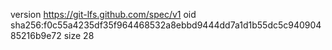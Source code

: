 version https://git-lfs.github.com/spec/v1
oid sha256:f0c55a4235df35f964468532a8ebbd9444dd7a1d1b55dc5c94090485216b9e72
size 28
